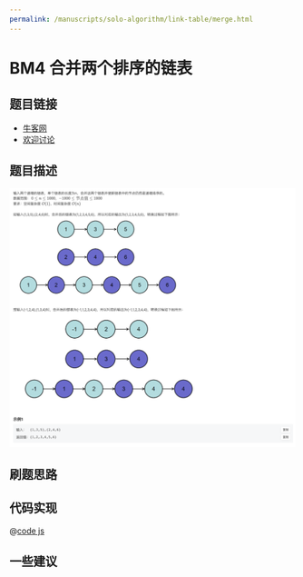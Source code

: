 ```yaml
---
permalink: /manuscripts/solo-algorithm/link-table/merge.html
---
```

# BM4 合并两个排序的链表


## 题目链接

- [牛客网](https://www.nowcoder.com/share/jump/8484115461694574392596)
- [欢迎讨论]()

## 题目描述

![反转链表.png](../images/merge.png)



## 刷题思路

## 代码实现

@[code js](@code/algorithm/interview-101/merge.js)


## 一些建议